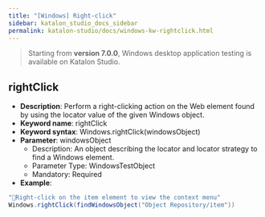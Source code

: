 ```yaml
---
title: "[Windows] Right-click"
sidebar: katalon_studio_docs_sidebar
permalink: katalon-studio/docs/windows-kw-rightclick.html
---
```

> Starting from **version 7.0.0**, Windows desktop application testing is available on Katalon Studio.

## rightClick

* **Description**: Perform a right-clicking action on the Web element found by using the locator value of the given Windows object.
* **Keyword name**: rightClick
* **Keyword syntax**: Windows.rightClick(windowsObject)
* **Parameter**: windowsObject
  * Description: An object describing the locator and locator strategy to find a Windows element.
  * Parameter Type: WindowsTestObject
  * Mandatory: Required
* **Example**:

``` groovy
"Right-click on the item element to view the context menu"
Windows.rightClick(findWindowsObject("Object Repository/item"))
```
